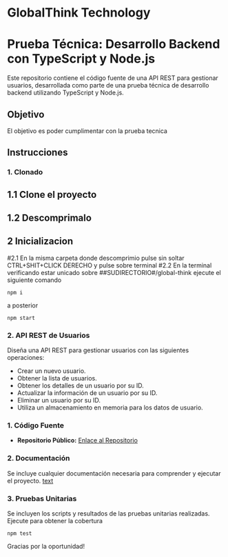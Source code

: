 # GlobalThink Technology
# Prueba Técnica: Desarrollo Backend con TypeScript y Node.js

Este repositorio contiene el código fuente de una API REST para gestionar usuarios, desarrollada como parte de una prueba técnica de desarrollo backend utilizando TypeScript y Node.js.

## Objetivo

El objetivo es poder cumplimentar con la prueba tecnica

## Instrucciones

### 1. Clonado

## 1.1 Clone el proyecto 
## 1.2 Descomprimalo 

## 2 Inicializacion

#2.1 En la misma carpeta donde descomprimio pulse sin soltar CTRL+SHIT+CLICK DERECHO y pulse sobre terminal
#2.2 En la terminal verificando estar unicado sobre ##SUDIRECTORIO#/global-think ejecute el siguiente comando

```
npm i
```
a posterior

```
npm start
````

### 2. API REST de Usuarios

Diseña una API REST para gestionar usuarios con las siguientes operaciones:

- Crear un nuevo usuario.
- Obtener la lista de usuarios.
- Obtener los detalles de un usuario por su ID.
- Actualizar la información de un usuario por su ID.
- Eliminar un usuario por su ID.
- Utiliza un almacenamiento en memoria para los datos de usuario.

### 1. Código Fuente

- **Repositorio Público:** [Enlace al Repositorio](#)
### 2. Documentación

Se incluye cualquier documentación necesaria para comprender y ejecutar el proyecto.
[text](http://localhost:3000/api/users/swagger-ui/)

### 3. Pruebas Unitarias

Se incluyen los scripts y resultados de las pruebas unitarias realizadas.
Ejecute para obtener la cobertura
```
npm test
````
Gracias por la oportunidad!
